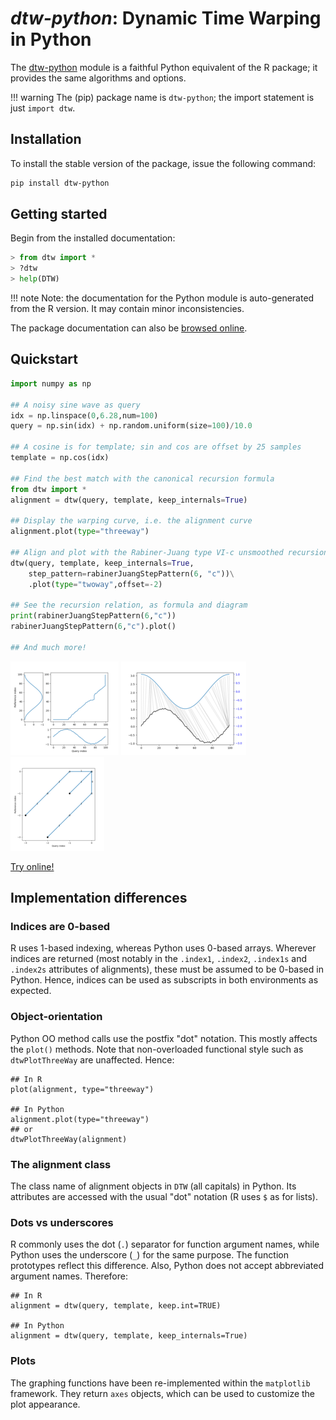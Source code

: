# *dtw-python*: Dynamic Time Warping in Python

The [dtw-python](https://pypi.org/project/dtw-python/) module is a
faithful Python equivalent of the R package; it provides the same
algorithms and options.

!!! warning
    The (pip) package name is `dtw-python`; the import
	statement is just `import dtw`.


## Installation

To install the stable version of the package,
issue the following command:

```bash
pip install dtw-python
```
  

## Getting started

Begin from the installed documentation:

```python
> from dtw import *
> ?dtw
> help(DTW)
```

!!! note 
    Note: the documentation for the Python module is
    auto-generated from the R version. It may contain 
    minor inconsistencies.

The package documentation can also be [browsed
online](html/api.html).

## Quickstart

```python
import numpy as np

## A noisy sine wave as query
idx = np.linspace(0,6.28,num=100)
query = np.sin(idx) + np.random.uniform(size=100)/10.0

## A cosine is for template; sin and cos are offset by 25 samples
template = np.cos(idx)

## Find the best match with the canonical recursion formula
from dtw import *
alignment = dtw(query, template, keep_internals=True)

## Display the warping curve, i.e. the alignment curve
alignment.plot(type="threeway")

## Align and plot with the Rabiner-Juang type VI-c unsmoothed recursion
dtw(query, template, keep_internals=True, 
	step_pattern=rabinerJuangStepPattern(6, "c"))\
	.plot(type="twoway",offset=-2)

## See the recursion relation, as formula and diagram
print(rabinerJuangStepPattern(6,"c"))
rabinerJuangStepPattern(6,"c").plot()

## And much more!
```

	

[![](py-images/thumbs/Figure_1.png)](py-images/Figure_1.png)
[![](py-images/thumbs/Figure_2.png)](py-images/Figure_2.png)
[![](py-images/thumbs/Figure_3.png)](py-images/Figure_3.png) &emsp; 
<!-- [Try online!](https://mybinder.org/v2/gh/DynamicTimeWarping/notebooks/master?filepath=quickstart%2FPython.ipynb) -->
[Try online!](https://colab.research.google.com/drive/1-fbhBlKRrEG8jkqoBAWOAzWaOarDQcDp)


## Implementation differences

### Indices are 0-based

R uses 1-based indexing, whereas Python uses 0-based arrays. Wherever
indices are returned (most notably in the `.index1`, `.index2`,
`.index1s` and `.index2s` attributes of alignments), these must be
assumed to be 0-based in Python. Hence, indices can be used as
subscripts in both environments as expected.


### Object-orientation

Python OO method calls use the postfix "dot" notation. This mostly
affects the `plot()` methods. Note that non-overloaded functional
style such as `dtwPlotThreeWay` are unaffected.  Hence:

```
## In R
plot(alignment, type="threeway")

## In Python
alignment.plot(type="threeway")
## or
dtwPlotThreeWay(alignment)
```


### The alignment class

The class name of alignment objects in `DTW` (all capitals) in Python.
Its attributes are accessed with the usual "dot" notation (R uses `$` as
for lists).

### Dots vs underscores

R commonly uses the dot (`.`) separator for function argument names,
while Python uses the underscore (`_`) for the same purpose. The
function prototypes reflect this difference. Also, Python does not
accept abbreviated argument names. Therefore:

```
## In R
alignment = dtw(query, template, keep.int=TRUE)

## In Python
alignment = dtw(query, template, keep_internals=True)
```

### Plots

The graphing functions have been re-implemented within the
`matplotlib` framework. They return `axes` objects, which can be used
to customize the plot appearance.

